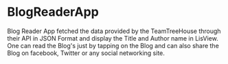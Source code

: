 # BlogReaderApp
Blog Reader App fetched the data provided by the TeamTreeHouse through their API in JSON Format and display the Title and Author name in LisView.
One can read the Blog's just by tapping on the Blog and can also share the Blog on facebook, Twitter or any social networking site.


